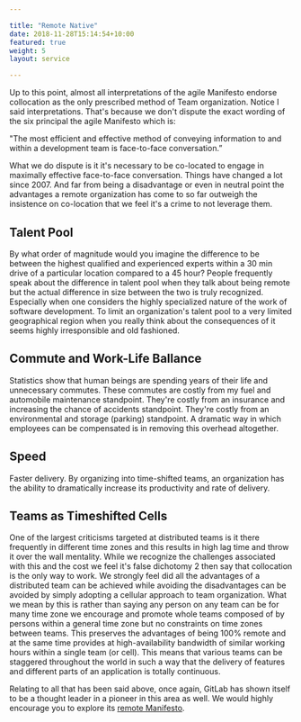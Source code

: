 ```yaml
---

title: "Remote Native"  
date: 2018-11-28T15:14:54+10:00  
featured: true  
weight: 5  
layout: service

---
```


Up to this point, almost all interpretations of the agile Manifesto endorse collocation as the only prescribed method of Team organization. Notice I said interpretations. That's because we don't dispute the exact wording of the six principal the agile Manifesto which is:

"The most efficient and effective method of conveying information to and within a development team is face-to-face conversation.”

What we do dispute is it it's necessary to be co-located to engage in maximally effective face-to-face conversation. Things have changed a lot since 2007. And far from being a disadvantage or even in neutral point the advantages a remote organization has come to so far outweigh the insistence on co-location that we feel it's a crime to not leverage them.

## Talent Pool

By what order of magnitude would you imagine the difference to be between the highest qualified and experienced experts within a 30 min drive of a particular location compared to a 45 hour? People frequently speak about the difference in talent pool when they talk about being remote but the actual difference in size between the two is truly recognized. Especially when one considers the highly specialized nature of the work of software development. To limit an organization's talent pool to a very limited geographical region when you really think about the consequences of it seems highly irresponsible and old fashioned. 

## Commute and Work-Life Ballance

Statistics show that human beings are spending years of their life and unnecessary commutes. These commutes are costly from my fuel and automobile maintenance standpoint. They're costly from an insurance and increasing the chance of accidents standpoint. They're costly from an environmental and storage (parking) standpoint. A dramatic way in which employees can be compensated is in removing this overhead altogether. 

## Speed

Faster delivery. By organizing into time-shifted teams, an organization has the ability to dramatically increase its productivity and rate of delivery.

## Teams as Timeshifted Cells

One of the largest criticisms targeted at distributed teams is it there frequently in different time zones and this results in high lag time and throw it over the wall mentality. While we recognize the challenges associated with this and the cost we feel it's false dichotomy 2 then say that collocation is the only way to work. We strongly feel did all the advantages of a distributed team can be achieved while avoiding the disadvantages can be avoided by simply adopting a cellular approach to team organization. What we mean by this is rather than saying any person on any team can be for many time zone we encourage and promote whole teams composed of by persons within a general time zone but no constraints on time zones between teams. This preserves the advantages of being 100% remote and at the same time provides at high-availability bandwidth of similar working hours within a single team (or cell). This means that various teams can be staggered throughout the world in such a way that the delivery of features and different parts of an application is totally continuous. 

Relating to all that has been said above, once again, GitLab has shown itself to be a thought leader in a pioneer in this area as well. We would highly encourage you to explore its [remote Manifesto](https://about.gitlab.com/company/culture/all-remote/guide/).
